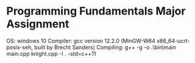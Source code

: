 # Programming Fundamentals Major Assignment
OS: windows 10
Compiler: gcc version 12.2.0 (MinGW-W64 x86_64-ucrt-posix-seh, built by Brecht Sanders)
Compiling: g++ -g -o .\bin\main main.cpp knight.cpp -I . -std=c++11